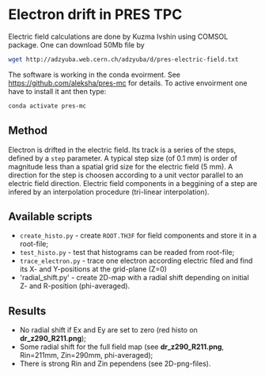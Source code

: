 # Electron drift in PRES TPC

Electric field calculations are done by Kuzma Ivshin using COMSOL package.
One can download 50Mb file by
```bash
wget http://adzyuba.web.cern.ch/adzyuba/d/pres-electric-field.txt
```

The software is working in the conda evoirment. 
See https://github.com/aleksha/pres-mc for details.
To active envoirment one have to install it ant then type:
```bash
conda activate pres-mc
```
## Method

Electron is drifted in the electric field. Its track is a series of the steps, defined by a `step` parameter. A typical step size (of 0.1 mm) is order of magnitude less than a spatial grid size for the electric field (5 mm). A direction for the step is choosen according to a unit vector parallel to an electric field direction. Electric field components in a beggining of a step are infered by an interpolation procedure (tri-linear interpolation).

## Available scripts

 * `create_histo.py` - create `ROOT.TH3F` for field components and store it in a root-file;
 * `test_histo.py` - test that histograms can be readed from root-file;
 * `trace_electron.py` - trace one electron according electric filed and find its X- and Y-positions at the grid-plane (Z=0)
 * 'radial_shift.py' - create 2D-map with a radial shift depending on initial Z- and R-position (phi-averaged).

## Results

 * No radial shift if Ex and Ey are set to zero (red histo on **dr_z290_R211.png**);
 * Some radial shift for the full field map (see **dr_z290_R211.png**, Rin=211mm, Zin=290mm, phi-averaged);
 * There is strong Rin and Zin pependens (see 2D-png-files).
 


